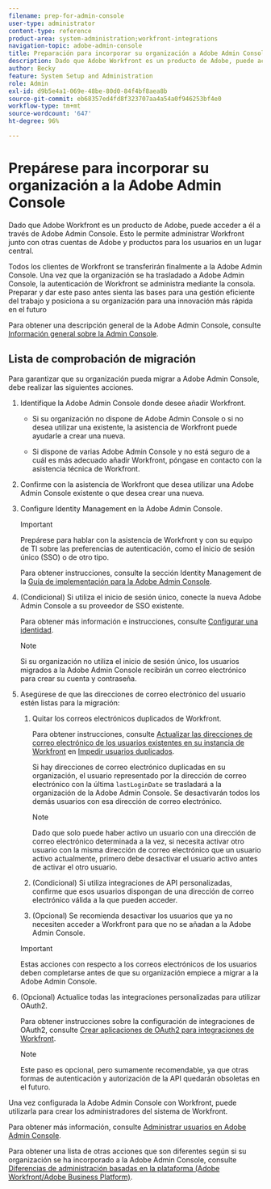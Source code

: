 ```yaml
---
filename: prep-for-admin-console
user-type: administrator
content-type: reference
product-area: system-administration;workfront-integrations
navigation-topic: adobe-admin-console
title: Preparación para incorporar su organización a Adobe Admin Console
description: Dado que Adobe Workfront es un producto de Adobe, puede acceder a él a través de Adobe Admin Console. Esto le permite administrar Workfront junto con otras cuentas de Adobe y productos para los usuarios en un lugar central.
author: Becky
feature: System Setup and Administration
role: Admin
exl-id: d9b5e4a1-069e-48be-80d0-84f4bf8aea8b
source-git-commit: eb68357ed4fd8f323707aa4a54a0f946253bf4e0
workflow-type: tm+mt
source-wordcount: '647'
ht-degree: 96%

---
```


# Prepárese para incorporar su organización a la Adobe Admin Console

<!-- Audited: 12/2023 -->

Dado que Adobe Workfront es un producto de Adobe, puede acceder a él a través de Adobe Admin Console. Esto le permite administrar Workfront junto con otras cuentas de Adobe y productos para los usuarios en un lugar central.

Todos los clientes de Workfront se transferirán finalmente a la Adobe Admin Console. Una vez que la organización se ha trasladado a Adobe Admin Console, la autenticación de Workfront se administra mediante la consola. Preparar y dar este paso antes sienta las bases para una gestión eficiente del trabajo y posiciona a su organización para una innovación más rápida en el futuro

Para obtener una descripción general de la Adobe Admin Console, consulte [Información general sobre la Admin Console](https://helpx.adobe.com/es/enterprise/using/admin-console.html).

## Lista de comprobación de migración

Para garantizar que su organización pueda migrar a Adobe Admin Console, debe realizar las siguientes acciones.

1. Identifique la Adobe Admin Console donde desee añadir Workfront.

   * Si su organización no dispone de Adobe Admin Console o si no desea utilizar una existente, la asistencia de Workfront puede ayudarle a crear una nueva.

   * Si dispone de varias Adobe Admin Console y no está seguro de a cuál es más adecuado añadir Workfront, póngase en contacto con la asistencia técnica de Workfront.

1. Confirme con la asistencia de Workfront que desea utilizar una Adobe Admin Console existente o que desea crear una nueva.

1. Configure Identity Management en la Adobe Admin Console.

   >[!IMPORTANT]
   >
   >Prepárese para hablar con la asistencia de Workfront y con su equipo de TI sobre las preferencias de autenticación, como el inicio de sesión único (SSO) o de otro tipo.

   Para obtener instrucciones, consulte la sección Identity Management de la [Guía de implementación para la Adobe Admin Console](https://helpx.adobe.com/es/enterprise/using/deployment-planning.html).

1. (Condicional) Si utiliza el inicio de sesión único, conecte la nueva Adobe Admin Console a su proveedor de SSO existente.

   Para obtener más información e instrucciones, consulte [Configurar una identidad](https://helpx.adobe.com/es/enterprise/using/set-up-identity.html).

   >[!NOTE]
   >
   >Si su organización no utiliza el inicio de sesión único, los usuarios migrados a la Adobe Admin Console recibirán un correo electrónico para crear su cuenta y contraseña.

1. Asegúrese de que las direcciones de correo electrónico del usuario estén listas para la migración:

   1. Quitar los correos electrónicos duplicados de Workfront.

      Para obtener instrucciones, consulte [Actualizar las direcciones de correo electrónico de los usuarios existentes en su instancia de Workfront](/help/quicksilver/administration-and-setup/manage-workfront/security/prevent-duplicate-users.md#update-email-addresses-of-existing-users-in-your-workfront-instance) en [Impedir usuarios duplicados](/help/quicksilver/administration-and-setup/manage-workfront/security/prevent-duplicate-users.md).

      Si hay direcciones de correo electrónico duplicadas en su organización, el usuario representado por la dirección de correo electrónico con la última `lastLoginDate` se trasladará a la organización de la Adobe Admin Console. Se desactivarán todos los demás usuarios con esa dirección de correo electrónico.

      >[!NOTE]
      >
      >Dado que solo puede haber activo un usuario con una dirección de correo electrónico determinada a la vez, si necesita activar otro usuario con la misma dirección de correo electrónico que un usuario activo actualmente, primero debe desactivar el usuario activo antes de activar el otro usuario.

   1. (Condicional) Si utiliza integraciones de API personalizadas, confirme que esos usuarios dispongan de una dirección de correo electrónico válida a la que pueden acceder.

   1. (Opcional) Se recomienda desactivar los usuarios que ya no necesiten acceder a Workfront para que no se añadan a la Adobe Admin Console.

   >[!IMPORTANT]
   >
   >Estas acciones con respecto a los correos electrónicos de los usuarios deben completarse antes de que su organización empiece a migrar a la Adobe Admin Console.

1. (Opcional) Actualice todas las integraciones personalizadas para utilizar OAuth2.

   Para obtener instrucciones sobre la configuración de integraciones de OAuth2, consulte [Crear aplicaciones de OAuth2 para integraciones de Workfront](../../administration-and-setup/configure-integrations/create-oauth-application.md).

   >[!NOTE]
   >
   >Este paso es opcional, pero sumamente recomendable, ya que otras formas de autenticación y autorización de la API quedarán obsoletas en el futuro.

Una vez configurada la Adobe Admin Console con Workfront, puede utilizarla para crear los administradores del sistema de Workfront.

Para obtener más información, consulte [Administrar usuarios en Adobe Admin Console](../../administration-and-setup/add-users/create-and-manage-users/admin-console.md).

Para obtener una lista de otras acciones que son diferentes según si su organización se ha incorporado a la Adobe Admin Console, consulte [Diferencias de administración basadas en la plataforma (Adobe Workfront/Adobe Business Platform)](../../administration-and-setup/get-started-wf-administration/actions-in-admin-console.md).
